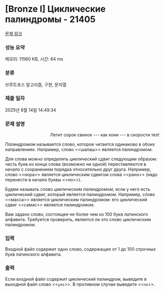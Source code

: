 # [Bronze I] Циклические палиндромы - 21405 

[문제 링크](https://www.acmicpc.net/problem/21405) 

### 성능 요약

메모리: 11560 KB, 시간: 64 ms

### 분류

브루트포스 알고리즘, 구현, 문자열

### 제출 일자

2025년 8월 14일 14:49:34

### 문제 설명

<p style="text-align: right;">Летит сорок свинок --- как кони --- в скорости тел!</p>

<p><em>Палиндромом</em> называется слово, которое читается одинаково в обоих направлениях. Например, слово <<шалаш>> является палиндромом. </p>

<p>Для слова можно определить <em>циклический сдвиг</em> следующим образом: часть букв из конца слова (возможно ни одной) переставляются в начало с сохранением порядка относительно друг друга. Например, слово <<нора>> является циклическим сдвигом слова <<рано>> (надо перенести в начало буквы <<но>>).</p>

<p>Будем называть слово <em>циклическим палиндромом</em>, если у него есть циклический сдвиг, который является палиндромом. Например, слово <<масса>> является циклическим палиндромом: его циклический сдвиг <<самас>> является палиндромом. </p>

<p>Вам задано слово, состоящее не более чем из 100 букв латинского алфавита. Требуется проверить, является ли это слово циклическим палиндромом.</p>

### 입력 

 <p>Входной файл содержит одно слово, содержащее от 1 до 100 строчных букв латинского алфавита.</p>

### 출력 

 <p>Если входной файл содержит циклический палиндром, выведите в выходной файл слово <<<code>yes</code>>>. В противном случае выведите <<<code>no</code>>>.</p>

